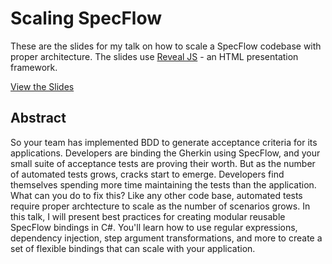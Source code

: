 # Scaling SpecFlow

These are the slides for my talk on how to scale a SpecFlow codebase with proper architecture. The slides use [Reveal JS](https://revealjs.com) - an HTML presentation framework.

[View the Slides](https://joebuschmann.github.io/scaling-your-specflow-codebase/)

## Abstract

So your team has implemented BDD to generate acceptance criteria for its applications. Developers are binding the Gherkin using SpecFlow, and your small suite of acceptance tests are proving their worth. But as the number of automated tests grows, cracks start to emerge. Developers find themselves spending more time maintaining the tests than the application. What can you do to fix this? Like any other code base, automated tests require proper archtecture to scale as the number of scenarios grows. In this talk, I will present best practices for creating modular reusable SpecFlow bindings in C#. You'll learn how to use regular expressions, dependency injection, step argument transformations, and more to create a set of flexible bindings that can scale with your application.
